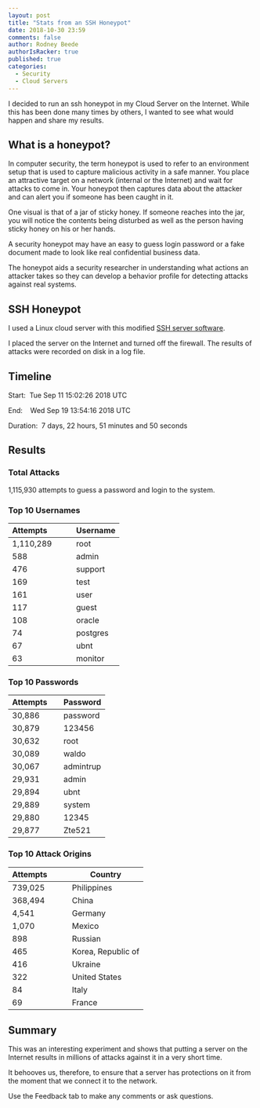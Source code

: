 ```yaml
---
layout: post
title: "Stats from an SSH Honeypot"
date: 2018-10-30 23:59
comments: false
author: Rodney Beede
authorIsRacker: true
published: true
categories:
  - Security
  - Cloud Servers
---
```


I decided to run an ssh honeypot in my Cloud Server on the Internet.  While this
has been done many times by others, I wanted to see what would happen and share
my results.

<!-- more -->

## What is a honeypot?

In computer security, the term honeypot is used to refer to an environment setup
that is used to capture malicious activity in a safe manner.  You place an
attractive target on a network (internal or the Internet) and wait for attacks
to come in.  Your honeypot then captures data about the attacker and can alert
you if someone has been caught in it.

One visual is that of a jar of sticky honey.  If someone reaches into the jar,
you will notice the contents being disturbed as well as the person having sticky
honey on his or her hands.

A security honeypot may have an easy to guess login password or a fake document
made to look like real confidential business data.

The honeypot aids a security researcher in understanding what actions an attacker
takes so they can develop a behavior profile for detecting attacks against real
systems.


## SSH Honeypot

I used a Linux cloud server with this modified [SSH server software](https://github.com/droberson/ssh-honeypot.git).

I placed the server on the Internet and turned off the firewall.  The results
of attacks were recorded on disk in a log file.


## Timeline

Start:  Tue Sep 11 15:02:26 2018 UTC

End:    Wed Sep 19 13:54:16 2018 UTC

Duration:  7 days, 22 hours, 51 minutes and 50 seconds


## Results

### Total Attacks

1,115,930 attempts to guess a password and login to the system.


### Top 10 Usernames

| Attempts &nbsp; &nbsp; &nbsp; &nbsp; &nbsp; | Username |
|-------|--------|
| 1,110,289 | root |
| 588 | admin |
| 476 | support |
| 169 | test |
| 161 | user |
| 117 | guest |
| 108 | oracle |
| 74 | postgres |
| 67 | ubnt |
| 63 | monitor |


### Top 10 Passwords

| Attempts &nbsp; &nbsp; | Password |
|-------|--------|
| 30,886 | password |
| 30,879 | 123456 |
| 30,632 | root |
| 30,089 | waldo |
| 30,067 | admintrup |
| 29,931 | admin |
| 29,894 | ubnt |
| 29,889 | system |
| 29,880 | 12345 |
| 29,877 | Zte521 |


### Top 10 Attack Origins

| Attempts &nbsp; &nbsp; &nbsp; &nbsp; | Country |
|-------|--------|
| 739,025 | Philippines |
| 368,494 | China |
| 4,541 | Germany |
| 1,070 | Mexico |
| 898 | Russian |
| 465 | Korea, Republic of |
| 416 | Ukraine |
| 322 | United States |
| 84 | Italy |
| 69 | France |



## Summary

This was an interesting experiment and shows that putting a server on the
Internet results in millions of attacks against it in a very short time.

It behooves us, therefore, to ensure that a server has protections on it from
the moment that we connect it to the network.

Use the Feedback tab to make any comments or ask questions.

